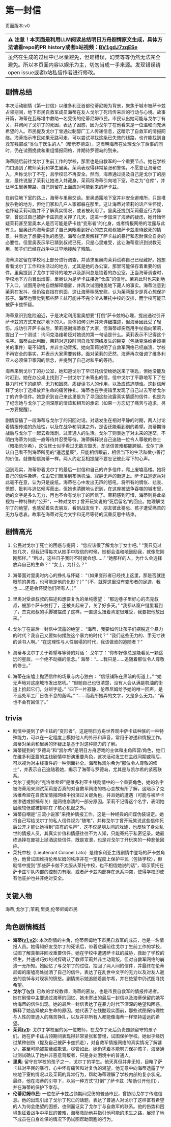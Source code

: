 # 第一封信
页面版本:v0
 

| :warning: 注意！本页面是利用LLM阅读总结明日方舟剧情原文生成，具体方法请看repo的PR history或者b站视频：[BV1gdJ7zqESe](https://www.bilibili.com/video/BV1gdJ7zqESe/)         |
|:----------------------------|
| 虽然在生成的过程中已尽量避免，但是错误，幻觉等等仍然无法完全避免。所以本页面内容以娱乐为主，切勿当成一手来源。发现错误请open issue或者b站私信作者进行修改。|



## 剧情总结
本次活动剧情《第一封信》以维多利亚首都伦蒂尼姆为背景，聚焦于城市被萨卡兹占领期间，地下市民自救军成员海蒂在友人戈尔丁死讯传来后的行动与心境。故事开篇，海蒂在瓦砾堆中救助一名受伤的伦蒂尼姆市民。市民认出她可能与戈尔丁有关，并询问了戈尔丁的死因，表达了困惑，因为戈尔丁在他看来是一位温和而充满希望的人。市民提及戈尔丁曾通过制醇厂工人传递信息，这暗示了自救军的情报网络。海蒂指示市民如果无路可走，可以尝试寻找这条已失效的线路，也许能找到自救军残部或“类似于医生的人”（暗示罗德岛）。这表明海蒂在处理戈尔丁后事的同时，仍在试图挽救和重组情报网络，并期待罗德岛的到来。

海蒂随后前往戈尔丁生前工作的学校，那里也是自救军的一个重要节点。她在学校门口遇到了教师茉莉和学生里奥。茉莉表现得非常紧张和警惕，不愿意让海蒂进入，声称戈尔丁不在，且学校已不再安全。然而，海蒂通过提及自己是戈尔丁的朋友，最终说服了茉莉让她进入并藏身。茉莉将海蒂引向地下室，称之为“仓库”，并让学生里奥带路，自己则留在上面应对可能到来的萨卡兹。

在前往地下室的路上，海蒂与里奥交谈。里奥透露地下室并非安全避难所，只是堆放杂物的地方，但他们家和几户人家都躲在那里。这让海蒂对茉莉的话产生怀疑，也怀疑茉莉可能并不了解真实情况，或者被利用了。里奥还提到茉莉最近行为异常，曾说过自己被萨卡兹抓走关押了几天，这进一步加深了海蒂的疑虑，她开始怀疑茉莉甚至里奥本人是否可能是萨卡兹“变形者”的化身，或者情报网络的泄露与此有关。里奥还向海蒂讲述了自己亲眼看到好心的杰克叔叔被萨卡兹虐待致死的情景，并表达了想要报仇的愿望。海蒂向里奥解释了萨卡兹的暴行和忍耐保全自身的必要性，但里奥表示早已猜到叔叔已死，只是心里难受，这让海蒂意识到说教无用，孩子们已经在战争中过早地接触了残酷。

海蒂决定留在学校地上部分进行调查，并请求里奥向茉莉谎称自己已经藏好。她想看看戈尔丁工作和生活过的地方，尤其是她的办公室，那里可能保存着重要的信件。里奥提到了戈尔丁常待的地方以及那间总是锁着的办公室。正当海蒂调查时，学校地下方向冒出烟雾，里奥认为是萨卡兹接近“仓库”的信号。茉莉此时也来到地下入口，试图用杂物自燃解释烟雾，并再次试图掩盖地下藏人的事实。海蒂注意到茉莉在发抖，但仍独自挡在前面，这让海蒂稍感安慰，认为茉莉至少是真心想保护孩子。海蒂也察觉到那些萨卡兹可能并不完全听从莱托中校的安排，而学校可能已被萨卡兹怀疑。

海蒂意识到危险迫近，于是决定利用里奥想要“打倒”萨卡兹的心理，提出通过引开萨卡兹的方式来保护地下的人。具体如何引开并未详细描述，但海蒂因此受了轻伤。成功引开萨卡兹后，茉莉感谢海蒂救了大家，但海蒂却突然用手杖指向茉莉，提出了一个测试：询问克洛维希娅对她说的第一句话是什么。茉莉表示不记得这个名字。海蒂由此判断，茉莉对这段时间自救军网络发生的巨变（包括克洛维希娅相关的事件）毫不知情，并非主动背叛。她向茉莉说明了自救军网络已经崩溃、学校不再安全的事实，并表示大家需要转移。面对茉莉的茫然，海蒂再次强调了维多利亚人必须保卫家园的信念，并提到了自己对和平的等待。

海蒂来到戈尔丁的办公室，她知道戈尔丁早已托信使给她送来了钥匙，但她没能及时赶到。她在办公桌上找到了一封戈尔丁未寄出的信，信中戈尔丁平静地写下了在暴力时代下的绝望、无力和困惑，质疑读书人的作用，以及应该追随谁。这封信解释了戈尔丁选择放弃生命的痛苦挣扎。海蒂也在手提箱里发现了自己过去写给戈尔丁的许多信件。她意识到自己来这里是为了寻回这些流露真实情感的信件，也是为了纪念她与戈尔丁之间深厚的情谊和相互的承诺（如果一方忘记了痛苦与追求，另一方要提醒）。

剧情穿插了一段海蒂与戈尔丁的闪回对话。对话发生在相对平静的时期，两人讨论着情报传递的危险性，以及在战争和阴谋之外，是否还能看到别的希望。海蒂期待战后与戈尔丁一起去看戏剧，过普通人的生活。戈尔丁则表达了对未来的迷茫，不明白海蒂为何能一直等待并忍受等待。海蒂解释说自己追随一位令人尊敬的修士（暗指凯尔希），这位修士似乎看过无数次毁灭，却坚信苦难都能跨越。戈尔丁承认自己看不到海蒂所见的“遥远星辰”，只能相信眼前，相信当下的生活和微小善行的价值，就像相信海蒂一样。两人约定互相提醒不要忘记彼此写下的心声。

回到现实，海蒂带着戈尔丁的最后一封信和自己的许多信件，爬上废墟高楼。她将自己的信件撕碎，任由它们飘落到布满机油、寂静无声的街道上。萨卡兹巡逻兵对此毫不在意，认为只是废纸。海蒂在心中发出无声的怒吼，将所有的惆怅、悲哀、愤怒、批判与追忆倾泻而出，但她也清醒地认识到，在这座被战争吞噬的城市里，她的文字是多么无力，再也不会有戈尔丁的回信了。茉莉感到可惜，海蒂则将此举视为一种特殊的“公开”，一种对戈尔丁曾开玩笑说的“死后留名”的回应。她理解戈尔丁的绝望，也感受着失去朋友、看到战友倒下、朋友彼此猜忌、孩子遭受痛苦的无力与悲哀。故事在海蒂对无力文字和无尽等待的沉重反思中结束。
## 剧情高光
1.  公民对戈尔丁死亡的困惑与提问：
    “您应该很了解戈尔丁女士吧。”
    “我只见过她几次，但我记得每次从她手中取信的时候，她都会温和地鼓励我，就像您刚刚那样。”
    “所以，这些日子我时不时就会想......”
    “她那样的人，为什么会选择放弃自己的生命？”
    “女士，为什么？”

2.  海蒂面对里奥时内心的挣扎与怀疑：
    “（如果变形者已经找上这里，那是否就连眼前的男孩，也可能是他的化形？）”
    “（不，就算这里没有变形者的足迹，我也......还是会怀疑他们所有人。）”

3.  里奥对受虐叔叔的描述和想要复仇的单纯愿望：
    “那边巷子里好心的杰克叔叔，被那个萨卡兹打了，还被关起来了，关了好多天。”
    “我都从窗户缝里看到了，杰克叔叔的手脚被摆成了这样。一直这么扭着肯定很难受，我要把他放出来。”

4.  戈尔丁在最后一封信中流露的绝望：
    “海蒂，我要如何让孩子们摆脱这个暴力的时代？我自己又要如何摆脱这个暴力的时代？”
    “我们这些无力的、手无寸铁的读书人啊。”
    “在这理性与人性崩塌的时代，我该做谁的追随者？”

5.  海蒂与戈尔丁关于希望与等待的对话：
    戈尔丁：“你却好像总是能看见一颗遥远的星辰，一个绝不动摇的信念。”
    海蒂：“......我只是......追随着那位令人尊敬的修士。”

6.  海蒂在废墟上抛洒信件的场景与内心独白：
    “信纸铺陈在黑暗的街道上。”
    “她无声地对这座城市发出怒吼。”
    “但她自己也很清楚，没有人会从满是机油的街道上拾起它们，分辨字迹。”
    “四下一片寂静，伦蒂尼姆给予她的唯一回声，是不远处军工厂日夜不息的轰鸣。”
    “......而我所搬弄的文字，又是多么无力。”
    “再也不会有回信了。”
## trivia
*   剧情中提到了萨卡兹的“变形者”，这是明日方舟世界观中萨卡兹种族的一种特殊能力，可以在一定程度上模拟他人的外形和声音，常用于渗透和情报工作。海蒂对茉莉和里奥的怀疑正是基于对这种能力的了解。
*   海蒂提到的“罗德岛”和“凯尔希”是明日方舟游戏的主体和主角阵营/角色，她们在维多利亚篇的主线剧情中扮演重要角色，这次活动发生在主线同期或稍后，可以视为对主线事件的一种侧面补全。海蒂称凯尔希为“那位令人尊敬的修士”，并表示自己追随着她，揭示了海蒂与罗德岛，尤其是与凯尔希的紧密联系。
*   戈尔丁提到的“克洛维希娅”是维多利亚主线剧情中的一个重要角色，她的名字被海蒂用来测试茉莉是否真的对自救军网络的核心变故有所了解，这暗示了克洛维希娅在自救军情报网络中扮演过关键角色，并且她的遭遇（可能与被萨卡兹渗透或抓捕有关）是网络崩溃的一部分原因。茉莉不记得这个名字，表明她层级较低或被排除在了核心机密之外。
*   海蒂自嘲是“三流小说家”来掩护情报工作，这是一种经典的间谍伪装设定。她将自己写给戈尔丁的私人信件视为“随笔”，并称戈尔丁曾开玩笑说这些信件死后公开才能让她得到“应有的名声”，这不仅是朋友间的戏谑，也反映了身处乱世的情报人员，其真实价值和情感往往不为人知，只能寄托于私密记录。她最终选择在废墟上抛洒这些信件，既是宣泄，也是对戈尔丁开玩笑的一种悲怆回应。
*   萊托中校（Lieutenant Colonel Lato）是维多利亚主线剧情中登场的萨卡兹角色，他曾试图维持伦蒂尼姆的秩序并在一定程度上保护平民（包括学校），但剧情中提到“那些萨卡兹不太服从莱托中校，也不相信她说的话”，暗示莱托在萨卡兹军队内部的控制力有限，或者萨卡兹内部存在派系冲突，使得学校即使有他庇护也并非绝对安全。
## 关键人物
海蒂;戈尔丁;茉莉;里奥;伦蒂尼姆市民
## 角色剧情概括
-   **海蒂([v1](../chars/char_4045_heidi.md),[v2](../char_v3/char_4045_heidi.md))**: 本次剧情的主角，伦蒂尼姆地下市民自救军的成员，也是一名情报人员。她得知好友戈尔丁的死讯后，带着悲痛前往戈尔丁生前工作的学校，试图了解真相并回收重要信件。她在学校中遭遇萨卡兹的威胁，救助了学校的师生，并通过巧妙的试探确认了教师茉莉并非主动背叛，但对自救军网络的崩溃一无所知。她回忆了与戈尔丁的过往，拾回了两人间的信件，并最终在伦蒂尼姆的废墟高处抛洒了自己的信件，表达了在乱世中文字的无力以及对友人逝去的哀悼与对现状的愤怒。剧情揭示她追随着凯尔希，并在绝望中仍试图寻找希望。
-   **戈尔丁([v1](../chars/extended_char_ge_er_ding.md))**: 已故的学校教师，海蒂的密友，也是市民自救军的情报传递者。她在剧情中主要通过海蒂的回忆、她未寄出的最后一封信以及海蒂保留的她写给海蒂的信件出现。她的最后一封信表达了在暴力时代下深深的绝望和困惑，解释了她选择放弃生命的原因。她代表了在残酷现实面前，那些试图保持理性与人性的普通人的痛苦挣扎，以及并非所有人都能像海蒂一样坚持遥远的希望。
-   **茉莉([v1](../chars/extended_char_mo_li.md))**: 戈尔丁学校里的另一位教师，在戈尔丁死后负责照顾留守的孩子们。她在萨卡兹占领期间表现得非常紧张和警惕，试图保护学校。她似乎经历过某种创伤（提及自己被萨卡兹抓走），对自救军情报网络的真实情况了解甚少，甚至可能被蒙蔽或欺骗。尽管如此，她仍凭着本能努力保护孩子，海蒂通过测试确认了她并非恶意背叛者，只是身处困境中的普通人。
-   **里奥**: 留守在学校的孩子之一，戈尔丁的学生。他天真但并非无知，目睹了萨卡兹对平民的暴行，心中怀有痛苦和对复仇的渴望。他无意中向海蒂透露了学校地下室的情况以及茉莉的异常行为，帮助海蒂理解了学校内部的复杂状况。最终，他在海蒂的引导下，以另一种方式“打倒”了萨卡兹（帮助引开他们），并在海蒂的保护下幸存。
-   **伦蒂尼姆市民**: 一位在萨卡兹占领期间受伤的普通市民，曾协助戈尔丁传递信息。他的出现引出了戈尔丁死亡的话题，表达了普通人对戈尔丁这样富有希望的人为何会绝望的困惑，也侧面证实了戈尔丁与自救军的联系。他的伤势和困境象征着战争中平民的苦难，海蒂救助他并指引他可能的求生之路，展现了地下成员在自身难保的情况下仍试图帮助同胞的行为。
